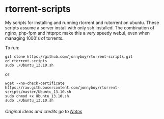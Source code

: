 rtorrent-scripts
================

My scripts for installing and running rtorrent and rutorrent on ubuntu. These scripts assume a server install with only ssh installed. The combination of nginx, php-fpm and httprpc make this a very speedy webui, even when managing 1000's of torrents.

To run:

```
git clone https://github.com/jonnyboy/rtorrent-scripts.git
cd rtorrent-scripts
sudo ./Ubuntu_13.10.sh
```
or
```
wget --no-check-certificate https://raw.githubusercontent.com/jonnyboy/rtorrent-scripts/master/Ubuntu_13.10.sh
sudo chmod +x Ubuntu_13.10.sh
sudo ./Ubuntu_13.10.sh
```

###### Original ideas and credits go to [Notos](https://github.com/Notos/seedbox-from-scratch)
